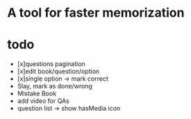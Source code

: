 # A tool for faster memorization

# todo

- [x]questions pagination
- [x]edit book/question/option
- [x]single option -> mark correct
- Slay, mark as done/wrong
- Mistake Book
- add video for QAs
- question list -> show hasMedia icon